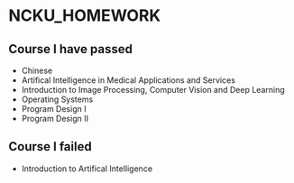 # NCKU_HOMEWORK

## Course I have passed

- Chinese
- Artifical Intelligence in Medical Applications and Services
- Introduction to Image Processing, Computer Vision and Deep Learning
- Operating Systems
- Program Design I
- Program Design II

## Course I failed

- Introduction to Artifical Intelligence
